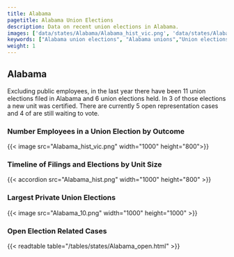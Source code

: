 ```yaml
---
title: Alabama
pagetitle: Alabama Union Elections
description: Data on recent union elections in Alabama.
images: ['data/states/Alabama/Alabama_hist_vic.png', 'data/states/Alabama/Alabama_hist_size.png', 'data/states/Alabama/Alabama_10.png']
keywords: ["Alabama union elections", "Alabama unions","Union elections"]
weight: 1
---
```

##  Alabama

Excluding public employees, in the last year there have been 11 union elections filed in Alabama and 6 union elections held. In 3 of those elections a new unit was certified. There are currently 5 open representation cases and 4 of are still waiting to vote.

### Number Employees in a Union Election by Outcome
{{< image src="Alabama_hist_vic.png" width="1000" height="800">}}

### Timeline of Filings and Elections by Unit Size
{{< accordion src="Alabama_hist.png" width="1000" height="800" >}}

### Largest Private Union Elections
{{< image src="Alabama_10.png" width="1000" height="1000"  >}}

### Open Election Related Cases
{{< readtable table="/tables/states/Alabama_open.html" >}}

